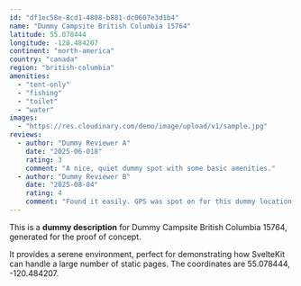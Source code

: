 ```yaml
---
id: "df1ec58e-8cd1-4808-b881-dc0607e3d1b4"
name: "Dummy Campsite British Columbia 15764"
latitude: 55.078444
longitude: -120.484207
continent: "north-america"
country: "canada"
region: "british-columbia"
amenities:
  - "tent-only"
  - "fishing"
  - "toilet"
  - "water"
images:
  - "https://res.cloudinary.com/demo/image/upload/v1/sample.jpg"
reviews:
  - author: "Dummy Reviewer A"
    date: "2025-06-018"
    rating: 3
    comment: "A nice, quiet dummy spot with some basic amenities."
  - author: "Dummy Reviewer B"
    date: "2025-08-04"
    rating: 4
    comment: "Found it easily. GPS was spot on for this dummy location."
---
```


This is a **dummy description** for Dummy Campsite British Columbia 15764, generated for the proof of concept.

It provides a serene environment, perfect for demonstrating how SvelteKit can handle a large number of static pages. The coordinates are 55.078444, -120.484207.
